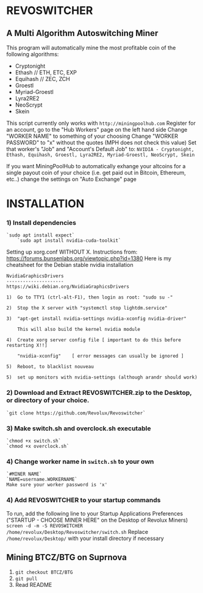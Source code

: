 # REVOSWITCHER
## A Multi Algorithm Autoswitching Miner

This program will automatically mine the most profitable coin of the following algorithms:
* Cryptonight
* Ethash // ETH, ETC, EXP
* Equihash // ZEC, ZCH
* Groestl
* Myriad-Groestl
* Lyra2RE2
* NeoScrypt
* Skein

This script currently only works with `http://miningpoolhub.com`
Register for an account, go to the "Hub Workers" page on the left hand side
Change "WORKER NAME" to something of your choosing
Change "WORKER PASSWORD" to "x" without the quotes (MPH does not check this value)
Set that worker's "Job" and "Account's Default Job" to:
`NVIDIA - Cryptonight, Ethash, Equihash, Groestl, Lyra2RE2, Myriad-Groestl, NeoScrypt, Skein`

If you want MiningPoolHub to automatically exhange your altcoins for a single payout coin of your choice (i.e. get paid out in Bitcoin, Ethereum, etc..) change the settings on "Auto Exchange" page

# INSTALLATION
### 1) Install dependencies
	`sudo apt install expect`
        `sudo apt install nvidia-cuda-toolkit`
Setting up xorg.conf WITHOUT X. Instructions from: https://forums.bunsenlabs.org/viewtopic.php?id=1380 
Here is my cheatsheet for the Debian stable nvidia installation

    NvidiaGraphicsDrivers
    ---------------------
    https://wiki.debian.org/NvidiaGraphicsDrivers

    1)  Go to TTY1 (ctrl-alt-F1), then login as root: "sudo su -"

    2)  Stop the X server with "systemctl stop lightdm.service"

    3)  "apt-get install nvidia-settings nvidia-xconfig nvidia-driver"

        This will also build the kernel nvidia module

    4)  Create xorg server config file [ important to do this before restarting X!!]

        "nvidia-xconfig"    [ error messages can usually be ignored ]

    5)  Reboot, to blacklist nouveau

    5)  set up monitors with nvidia-settings (although arandr should work)
### 2) Download and Extract REVOSWITCHER.zip to the Desktop, or directory of your choice.
	`git clone https://github.com/Revolux/Revoswitcher`
### 3) Make switch.sh and overclock.sh executable
	`chmod +x switch.sh`
	`chmod +x overclock.sh`
### 4) Change worker name in `switch.sh` to your own
	`#MINER NAME`
	`NAME=username.WORKERNAME`
	Make sure your worker password is 'x'
### 4) Add REVOSWITCHER to your startup commands 
To run, add the following line to your Startup Applications Preferences ("STARTUP - CHOOSE MINER HERE" on the Desktop of Revolux Miners)
`screen -d -m -S REVOSWITCHER /home/revolux/Desktop/Revoswitcher/switch.sh`
Replace `/home/revolux/Desktop/` with your install directory if necessary

## Mining BTCZ/BTG on Suprnova
1. `git checkout BTCZ/BTG`
2. `git pull`
3. Read README
